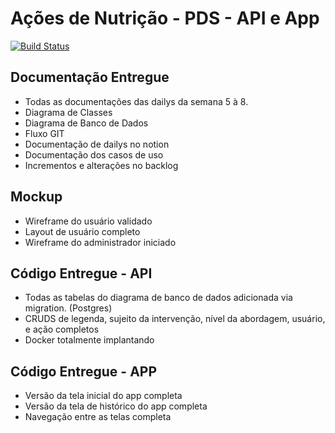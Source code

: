 # Ações de Nutrição - PDS - API e App

[![Build Status](https://img.shields.io/travis/cakephp/app/master.svg?style=flat-square)](https://travis-ci.org/cakephp/app)

## Documentação Entregue

* Todas as documentações das dailys da semana 5 à 8.
* Diagrama de Classes
* Diagrama de Banco de Dados
* Fluxo GIT
* Documentação de dailys no notion
* Documentação dos casos de uso
* Incrementos e alterações no backlog

## Mockup

* Wireframe do usuário validado
* Layout de usuário completo
* Wireframe do administrador iniciado

## Código Entregue - API

* Todas as tabelas do diagrama de banco de dados adicionada via migration. (Postgres)
* CRUDS de legenda, sujeito da intervenção, nível da abordagem, usuário, e ação completos 
* Docker totalmente implantando

## Código Entregue - APP

* Versão da tela inicial do app completa
* Versão da tela de histórico do app completa
* Navegação entre as telas completa

